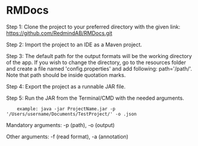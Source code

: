 # RMDocs

Step 1: Clone the project to your preferred directory with the given link: https://github.com/RedmindAB/RMDocs.git

Step 2: Import the project to an IDE as a Maven project.

Step 3: The default path for the output formats will be the working directory of the app. If you wish to change the directory, go to the resources folder and create a file named 'config.properties' and add following: path='/path/'. Note that path should be inside quotation marks.

Step 4: Export the project as a runnable JAR file.

Step 5: Run the JAR from the Terminal/CMD with the needed arguments.

        example: java -jar ProjectName.jar -p '/Users/username/Documents/TestProject/' -o .json
        
Mandatory arguments: -p (path), -o (output)
        
Other arguments: -f (read format), -a (annotation)
